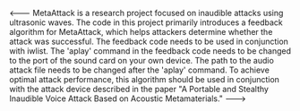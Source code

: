 <---
MetaAttack is a research project focused on inaudible attacks using ultrasonic waves. 
The code in this project primarily introduces a feedback algorithm for MetaAttack, which helps attackers determine whether the attack was successful.
The feedback code needs to be used in conjunction with iwlist.
The 'aplay' command in the feedback code needs to be changed to the port of the sound card on your own device.
The path to the audio attack file needs to be changed after the 'aplay' command.
To achieve optimal attack performance, this algorithm should be used in conjunction with the attack device described in the paper "A Portable and Stealthy Inaudible Voice Attack Based on Acoustic Metamaterials."
--->
